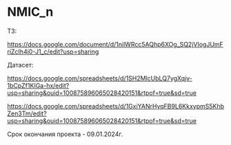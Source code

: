 # NMIC_n

ТЗ:

https://docs.google.com/document/d/1nilWRcc5AQhp6XOg_SQ2jVIogJUmFriZcIh4j0-J1_c/edit?usp=sharing

Датасет:

https://docs.google.com/spreadsheets/d/1SH2MlcUbLQ7ygXqjv-1bCpZf1KIGa-hx/edit?usp=sharing&ouid=100875896065028420151&rtpof=true&sd=true

https://docs.google.com/spreadsheets/d/1GxiYANrHyqFB9L6KkxypmS5KhbZen3Tm/edit?usp=sharing&ouid=100875896065028420151&rtpof=true&sd=true

Срок окончания проекта - 09.01.2024г.
